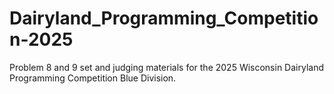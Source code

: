 # Dairyland_Programming_Competition-2025
Problem 8 and 9 set and judging materials for the 2025 Wisconsin Dairyland Programming Competition Blue Division.
